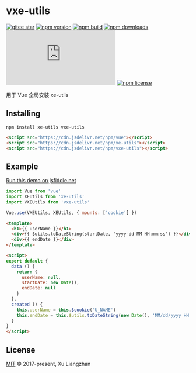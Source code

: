 # vxe-utils

[![gitee star](https://gitee.com/x-extends/vxe-utils/badge/star.svg?theme=dark)](https://gitee.com/x-extends/vxe-utils/stargazers)
[![npm version](https://img.shields.io/npm/v/vxe-utils.svg?style=flat-square)](https://www.npmjs.com/package/vxe-utils)
[![npm build](https://travis-ci.com/x-extends/vxe-utils.svg?branch=master)](https://travis-ci.com/x-extends/vxe-utils)
[![npm downloads](https://img.shields.io/npm/dm/vxe-utils.svg?style=flat-square)](http://npm-stat.com/charts.html?package=vxe-utils)
[![gzip size: JS](http://img.badgesize.io/https://unpkg.com/vxe-utils/dist/vxe-utils.umd.min.js?compression=gzip&label=gzip%20size:%20JS)](https://unpkg.com/vxe-utils/dist/vxe-utils.umd.min.js)
[![npm license](https://img.shields.io/github/license/mashape/apistatus.svg)](LICENSE)

用于 Vue 全局安装 xe-utils

## Installing

```shell
npm install xe-utils vxe-utils
```

```HTML
<script src="https://cdn.jsdelivr.net/npm/vue"></script>
<script src="https://cdn.jsdelivr.net/npm/xe-utils"></script>
<script src="https://cdn.jsdelivr.net/npm/vxe-utils"></script>
```

## Example

[Run this demo on jsfiddle.net](https://jsfiddle.net/tcf15qu4/)

```javascript
import Vue from 'vue'
import XEUtils from 'xe-utils'
import VXEUtils from 'vxe-utils'

Vue.use(VXEUtils, XEUtils, { mounts: ['cookie'] })
```

```html
<template>
  <h1>{{ userName }}</h1>
  <div>{{ $utils.toDateString(startDate, 'yyyy-dd-MM HH:mm:ss') }}</div>
  <div>{{ endDate }}</div>
</template>
```

```html
<script>
export default {
  data () {
    return {
      userName: null,
      startDate: new Date(),
      endDate: null
    }
  },
  created () {
    this.userName = this.$cookie('U_NAME')
    this.endDate = this.$utils.toDateString(new Date(), 'MM/dd/yyyy HH:mm:ss.SSS')
  }
}
</script>
```

## License

[MIT](LICENSE) © 2017-present, Xu Liangzhan
